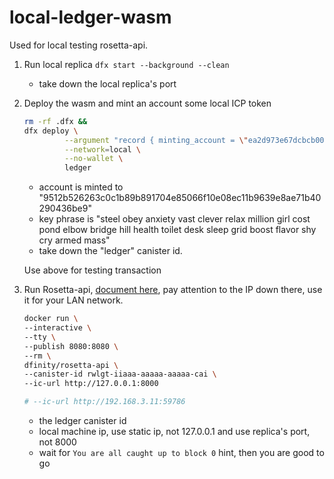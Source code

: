 # local-ledger-wasm
Used for local testing rosetta-api.

1. Run local replica
   `dfx start --background --clean`

   - take down the local replica's port
2. Deploy the wasm and mint an account some local ICP token
   
   ```bash
   rm -rf .dfx &&
   dfx deploy \
            --argument "record { minting_account = \"ea2d973e67dcbcb00f1cfb36d05d600eef68c7513c18dac8ef52d165c1d38c36\"; initial_values = vec { record { \"9512b526263c0c1b89b891704e85066f10e08ec11b9639e8ae71b40290436be9\"; record { e8s = 18446744073709551615 } } }; max_message_size_bytes = null; transaction_window = null; archive_options = null; send_whitelist = vec {}}" \
            --network=local \
            --no-wallet \
            ledger
    ```

    - account is minted to "9512b526263c0c1b89b891704e85066f10e08ec11b9639e8ae71b40290436be9"
    - key phrase is "steel obey anxiety vast clever relax million girl cost pond elbow bridge hill health toilet desk sleep grid boost flavor shy cry armed mass"
    - take down the "ledger" canister id.

    Use above for testing transaction

3. Run Rosetta-api, [document here](https://sdk.dfinity.org/docs/integration/ledger-quick-start.html), pay attention to the IP down there, use it for your LAN network.
    

    ```bash
    docker run \
    --interactive \
    --tty \
    --publish 8080:8080 \
    --rm \
    dfinity/rosetta-api \
    --canister-id rwlgt-iiaaa-aaaaa-aaaaa-cai \
    --ic-url http://127.0.0.1:8000

    # --ic-url http://192.168.3.11:59786
    ```

    - the ledger canister id
    - local machine ip, use static ip, not 127.0.0.1 and use replica's port, not 8000
    - wait for `You are all caught up to block 0` hint, then you are good to go